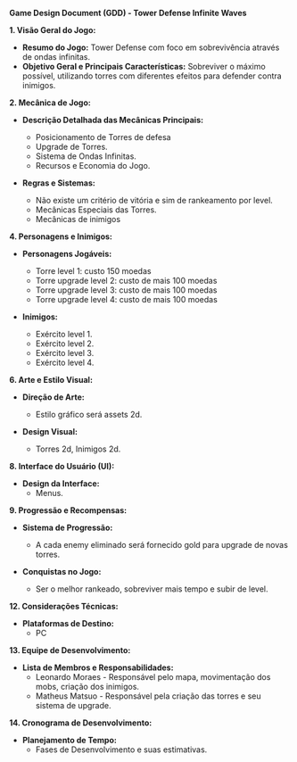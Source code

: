 **Game Design Document (GDD) - Tower Defense Infinite Waves**

**1. Visão Geral do Jogo:**
   - **Resumo do Jogo:** Tower Defense com foco em sobrevivência através de ondas infinitas.
   - **Objetivo Geral e Principais Características:** Sobreviver o máximo possível, utilizando torres com diferentes efeitos para defender contra inimigos.

**2. Mecânica de Jogo:**
   - **Descrição Detalhada das Mecânicas Principais:**
     - Posicionamento de Torres de defesa
     - Upgrade de Torres.
     - Sistema de Ondas Infinitas.
     - Recursos e Economia do Jogo.

   - **Regras e Sistemas:**
     - Não existe um critério de vitória e sim de rankeamento por level.
     - Mecânicas Especiais das Torres.
     - Mecânicas de inimigos

**4. Personagens e Inimigos:**
   - **Personagens Jogáveis:**
     - Torre level 1: custo 150 moedas
     - Torre upgrade level 2: custo de mais 100 moedas
     - Torre upgrade level 3: custo de mais 100 moedas
     - Torre upgrade level 4: custo de mais 100 moedas

   - **Inimigos:**
     - Exército level 1.
     - Exército level 2.
     - Exército level 3.
     - Exército level 4.

**6. Arte e Estilo Visual:**
   - **Direção de Arte:**
     - Estilo gráfico será assets 2d.

   - **Design Visual:**
     - Torres 2d, Inimigos 2d.

**8. Interface do Usuário (UI):**
   - **Design da Interface:**
     - Menus.

**9. Progressão e Recompensas:**
   - **Sistema de Progressão:**
     - A cada enemy eliminado será fornecido gold para upgrade de novas torres.

   - **Conquistas no Jogo:**
     - Ser o melhor rankeado, sobreviver mais tempo e subir de level.

**12. Considerações Técnicas:**
   - **Plataformas de Destino:**
     - PC

**13. Equipe de Desenvolvimento:**
   - **Lista de Membros e Responsabilidades:**
     - Leonardo Moraes - Responsável pelo mapa, movimentação dos mobs, criação dos inimigos.
     - Matheus Matsuo - Responsável pela criação das torres e seu sistema de upgrade.

**14. Cronograma de Desenvolvimento:**
   - **Planejamento de Tempo:**
     - Fases de Desenvolvimento e suas estimativas.
